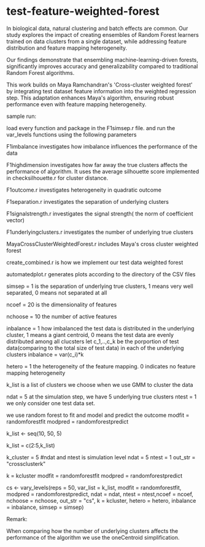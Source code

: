 # test-feature-weighted-forest

In biological data, natural clustering and batch effects are common. Our study explores the impact of creating ensembles of Random Forest learners trained on data clusters from a single dataset, while addressing feature distribution and feature mapping heterogeneity.

Our findings demonstrate that ensembling machine-learning-driven forests, significantly improves accuracy and generalizability compared to traditional Random Forest algorithms.

This work builds on Maya Ramchandran's 'Cross-cluster weighted forest' by integrating test dataset feature information into the weighted regression step. This adaptation enhances Maya's algorithm, ensuring robust performance even with feature mapping heterogeneity.



sample run:

load every function and package in the F1simsep.r file. and run the var_levels functions using the following parameters


F1imbalance investigates how imbalance influences the performance of the data

F1highdimension investigates how far away the true clusters affects the performance of algorithm. It uses the average silhouette score implemented in checksilhouette.r for cluster distance. 

F1outcome.r investigates heterogeneity in quadratic outcome 

F1separation.r  investigates the separation of underlying clusters

F1signalstrength.r investigates the signal strength( the norm of coefficient vector)

F1underlyingclusters.r investigates the number of underlying true clusters 

MayaCrossClusterWeightedForest.r 
includes Maya's cross cluster weighted forest 

create_combined.r 
is how we implement our test data weighted forest 

automatedplot.r
generates plots according to the directory of the CSV files 


simsep = 1 
is the separation of underlying true clusters, 1 means very well separated, 0 means not separated at all

ncoef = 20
is the dimensionality of features

nchoose = 10
the number of active features

inbalance = 1
how imbalanced the test data is distributed in the underlying cluster, 1 means a giant centroid, 0 means the test data are evenly distributed among all clucsters
let c_1,..,c_k be the porportion of test data(comparing to the total size of test data) in each of the underlying clusters
inbalance = var(c_i)*k


hetero = 1
the heterogeneity of the feature mapping. 0 indicates no feature mapping heterogeneity


k_list
is a list of clusters we choose when we use GMM to cluster the data


ndat = 5
at the simulation step, we have 5 underlying true clusters 
ntest = 1
we only consider one test data set. 

we use random forest to fit and model and predict the outcome
modfit = randomforestfit
modpred =  randomforestpredict




k_list  <- seq(10, 50, 5)

k_list = c(2:5,k_list)


k_cluster = 5
#ndat and ntest is simulation level
ndat = 5
ntest = 1
out_str = "crossclusterk"

k = kcluster
modfit = randomforestfit
modpred =  randomforestpredict


cs <- vary_levels(reps = 50, var_list = k_list, modfit = randomforestfit, modpred
                  = randomforestpredict, ndat = ndat, ntest = ntest,ncoef = ncoef, nchoose = nchoose, out_str = "cs", k = kcluster, hetero = hetero, inbalance = inbalance, simsep = simsep)


Remark:

When comparing how the number of underlying clusters affects the performance of the algorithm we use the oneCentroid simplification.


